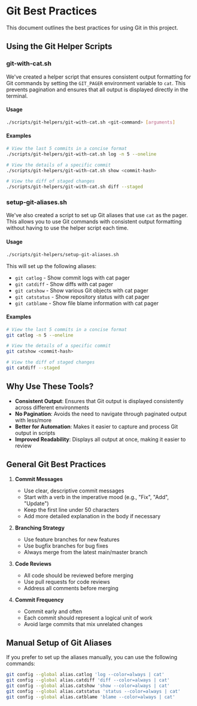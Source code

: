 # Git Best Practices

This document outlines the best practices for using Git in this project.

## Using the Git Helper Scripts

### git-with-cat.sh

We've created a helper script that ensures consistent output formatting for Git commands by setting the `GIT_PAGER` environment variable to `cat`. This prevents pagination and ensures that all output is displayed directly in the terminal.

#### Usage

```bash
./scripts/git-helpers/git-with-cat.sh <git-command> [arguments]
```

#### Examples

```bash
# View the last 5 commits in a concise format
./scripts/git-helpers/git-with-cat.sh log -n 5 --oneline

# View the details of a specific commit
./scripts/git-helpers/git-with-cat.sh show <commit-hash>

# View the diff of staged changes
./scripts/git-helpers/git-with-cat.sh diff --staged
```

### setup-git-aliases.sh

We've also created a script to set up Git aliases that use `cat` as the pager. This allows you to use Git commands with consistent output formatting without having to use the helper script each time.

#### Usage

```bash
./scripts/git-helpers/setup-git-aliases.sh
```

This will set up the following aliases:

- `git catlog` - Show commit logs with cat pager
- `git catdiff` - Show diffs with cat pager
- `git catshow` - Show various Git objects with cat pager
- `git catstatus` - Show repository status with cat pager
- `git catblame` - Show file blame information with cat pager

#### Examples

```bash
# View the last 5 commits in a concise format
git catlog -n 5 --oneline

# View the details of a specific commit
git catshow <commit-hash>

# View the diff of staged changes
git catdiff --staged
```

## Why Use These Tools?

- **Consistent Output**: Ensures that Git output is displayed consistently across different environments
- **No Pagination**: Avoids the need to navigate through paginated output with less/more
- **Better for Automation**: Makes it easier to capture and process Git output in scripts
- **Improved Readability**: Displays all output at once, making it easier to review

## General Git Best Practices

1. **Commit Messages**

   - Use clear, descriptive commit messages
   - Start with a verb in the imperative mood (e.g., "Fix", "Add", "Update")
   - Keep the first line under 50 characters
   - Add more detailed explanation in the body if necessary

2. **Branching Strategy**

   - Use feature branches for new features
   - Use bugfix branches for bug fixes
   - Always merge from the latest main/master branch

3. **Code Reviews**

   - All code should be reviewed before merging
   - Use pull requests for code reviews
   - Address all comments before merging

4. **Commit Frequency**
   - Commit early and often
   - Each commit should represent a logical unit of work
   - Avoid large commits that mix unrelated changes

## Manual Setup of Git Aliases

If you prefer to set up the aliases manually, you can use the following commands:

```bash
git config --global alias.catlog 'log --color=always | cat'
git config --global alias.catdiff 'diff --color=always | cat'
git config --global alias.catshow 'show --color=always | cat'
git config --global alias.catstatus 'status --color=always | cat'
git config --global alias.catblame 'blame --color=always | cat'
```
